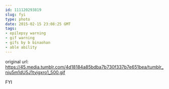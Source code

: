 ```yaml
---
id: 111120293819
slug: fyi
type: photo
date: 2015-02-15 23:08:25 GMT
tags:
- epilepsy warning
- gif warning
- gifs by b binaohan
- able ability
---
```

original url: https://45.media.tumblr.com/4d18184a85bdba7b730f337b7e651bea/tumblr_nju5m1dU5J1tyjgxro1_500.gif

FYI